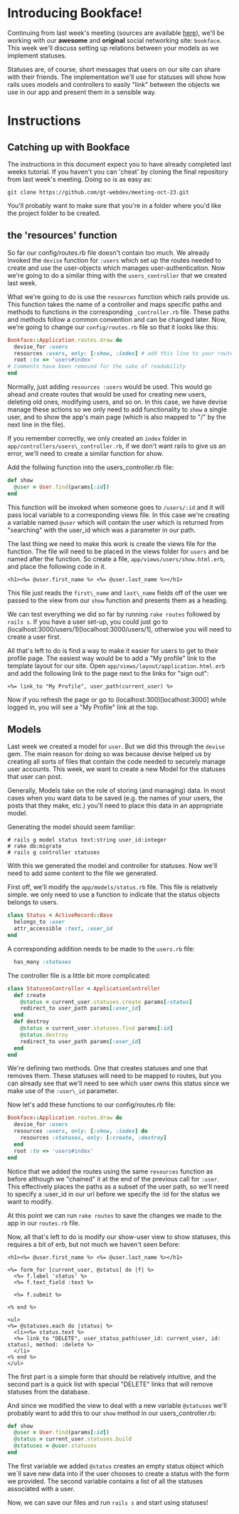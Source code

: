 Introducing Bookface!
=====================


Continuing from last week's meeting (sources are available 
[here](git@github.com:gt-webdev/meeting-oct-23.git)), we'll be working with our
**awesome** and **original** social networking site: `bookface`. This week 
we'll discuss setting up relations between your models as we implement statuses.

Statuses are, of course, short messages that users on our site can share with 
their friends. The implementation we'll use for statuses will show how rails
uses models and controllers to easily "link" between the objects we use in our
app and present them in a sensible way.

# Instructions

## Catching up with Bookface

The instructions in this document expect you to have already completed last 
weeks tutorial. If you haven't you can 'cheat' by cloning the final repository
from last week's meeting. Doing so is as easy as:

    git clone https://github.com/gt-webdev/meeting-oct-23.git

You'll probably want to make sure that you're in a folder where you'd like the
project folder to be created.

## the 'resources' function

So far our config/routes.rb file doesn't contain too much. We already invoked
the `devise` function for `:users` which set up the routes needed to create and
use the user-objects which manages user-authentication. Now we're going to do
a similar thing with the `users_controller` that we created last week.

What we're going to do is use the `resources` function which rails provide us.
This function takes the name of a controller and maps specific paths and 
methods to functions in the corresponding `_controller.rb` file. These paths
and methods follow a common convention and can be changed later. Now, we're 
going to change our `config/routes.rb` file so that it looks like this:

```ruby
Bookface::Application.routes.draw do
  devise_for :users
  resources :users, only: [:show, :index] # add this line to your routes.rb file!
  root :to => 'users#index'
# Comments have been removed for the sake of readability
end
```

Normally, just adding `resources :users` would be used. This would go ahead and 
create routes that would be used for creating new users, deleting old ones, 
modifying users, and so on. In this case, we have devise manage these actions
so we only need to add functionality to `show` a single user, and to show the
app's main page (which is also mapped to "/" by the next line in the file).

If you remember correctly, we only created an `index` folder in
`app/controllers/users\_controller.rb`, if we don't want rails to give us an
error, we'll need to create a similar function for show.

Add the follwing function into the users_controller.rb file:

```ruby
def show
  @user = User.find(params[:id])
end
```

This function will be invoked when someone goes to `/users/:id` and it will pass
local variable to a corresponding views file. In this case we're creating a
variable named `@user` which will contain the user which is returned from 
"searching" with the user_id which was a parameter in our path.

The last thing we need to make this work is create the views file for the 
function. The file will need to be placed in the views folder for `users`
and be named after the function. So create a file, 
`app/views/users/show.html.erb`, and place the following code in it.

```erb
<h1><%= @user.first_name %> <%= @user.last_name %></h1>
```

This file just reads the `first\_name` and `last\_name` fields off of the user
we passed to the view from our `show` function and presents them as a heading.

We can test everything we did so far by running `rake routes` followed by 
`rails s`. If you have a user set-up, you could just go to 
(localhost:3000/users/1)[localhost:3000/users/1], otherwise you will need to create a user first.

All that's left to do is find a way to make it easier for users to get to
their profile page. The easiest way would be to add a "My profile" link to
the template layout for our site. Open `app/views/layout/application.html.erb`
and add the following link to the page next to the links for "sign out":

```erb
<%= link_to "My Profile", user_path(current_user) %>
```

Now if you refresh the page or go to (localhost:300)[localhost:3000] while 
logged in, you will see a "My Profile" link at the top.

## Models

Last week we created a model for `user`. But we did this through the `devise`
gem. The main reason for doing so was because devise helped us by creating all
sorts of files that contain the code needed to securely manage user accounts.
This week, we want to create a new Model for the statuses that user can post.

Generally, Models take on the role of storing (and managing) data. In most cases
when you want data to be saved (e.g. the names of your users, the posts that 
they make, etc.) you'll need to place this data in an appropriate model.

Generating the model should seem familiar:

    # rails g model status text:string user_id:integer
    # rake db:migrate
    # rails g controller statuses

With this we generated the model and controller for statuses. Now we'll need
to add some content to the file we generated.

First off, we'll modify the `app/models/status.rb` file. This file is relatively 
simple. we only need to use a function to indicate that the status objects belongs
to users.

```ruby
class Status < ActiveRecord::Base
  belongs_to :user
  attr_accessible :text, :user_id
end
```

A corresponding addition needs to be made to the `users.rb` file:

```ruby
  has_many :statuses
```

The controller file is a little bit more complicated:

```ruby
class StatusesController < ApplicationController
  def create
    @status = current_user.statuses.create params[:status]
    redirect_to user_path params[:user_id]
  end
  def destroy
    @status = current_user.statuses.find params[:id]
    @status.destroy
    redirect_to user_path params[:user_id]
  end
end
```

We're defining two methods. One that creates statuses and one that removes them.
These statuses will need to be mapped to routes, but you can already see that
we'll need to see which user owns this status since we make use of the 
`:user\_id` parameter.

Now let's add these functions to our config/routes.rb file:

```ruby
Bookface::Application.routes.draw do
  devise_for :users
  resources :users, only: [:show, :index] do
    resources :statuses, only: [:create, :destroy]
  end
  root :to => 'users#index'
end
```

Notice that we added the routes using the same `resources` function as before
although we "chained" it at the end of the previous call for `:user`. This
effectively places the paths as a subset of the user path, so we'll need
to specify a :user_id in our url before we specify the :id for the status
we want to modify.

At this point we can run `rake routes` to save the changes we made to the app
in our `routes.rb` file.

Now, all that's left to do is modify our show-user view to show statuses, this
requires a bit of erb, but not much we haven't seen before:

```erb
<h1><%= @user.first_name %> <%= @user.last_name %></h1>

<%= form_for [current_user, @status] do |f| %>
  <%= f.label 'status' %>
  <%= f.text_field :text %>

  <%= f.submit %>

<% end %>

<ul>
<%= @statuses.each do |status| %>
  <li><%= status.text %>
  <%= link_to "DELETE", user_status_path(user_id: current_user, id: status), method: :delete %>
  </li>
<% end %>
</ul>
```

The first part is a simple form that should be relatively intuitive, and 
the second part is a quick list with special "DELETE" links that will 
remove statuses from the database.

And since we modified the view to deal with a new variable `@statuses` we'll
probably want to add this to our `show` method in our users_controller.rb:

```ruby
def show
  @user = User.find(params[:id])
  @status = current_user.statuses.build
  @statuses = @user.statuses
end
```

The first variable we added `@status` creates an empty status object which
we`ll save new data into if the user chooses to create a status with the
form we provided. The second variable contains a list of all the statuses
associated with a user.

Now, we can save our files and run `rails s` and start using statuses!

